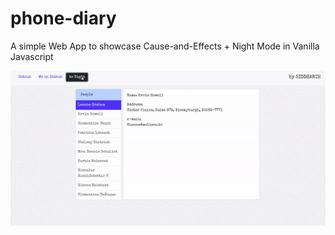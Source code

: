 # phone-diary
A simple Web App to showcase Cause-and-Effects + Night Mode in Vanilla Javascript


![](night-mode-c&e.gif)
